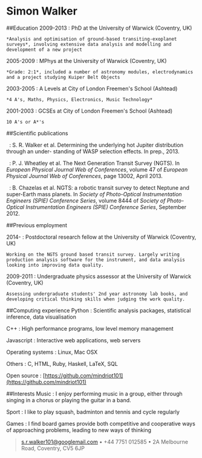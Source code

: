 # Simon Walker

##Education
2009-2013
:   PhD at the University of Warwick (Coventry, UK)

    *Analysis and optimisation of ground-based transiting-exoplanet surveys*, involving extensive data analysis and modelling and development of a new project

2005-2009
:   MPhys at the University of Warwick (Coventry, UK)

    *Grade: 2:1*, included a number of astronomy modules, electrodynamics and a project studying Kuiper Belt Objects

2003-2005
:   A Levels at City of London Freemen's School (Ashtead)

    *4 A's, Maths, Physics, Electronics, Music Technology*

2001-2003
:   GCSEs at City of London Freemen's School (Ashtead)

    10 A's or A*'s


##Scientific publications

&nbsp;
:   S. R. Walker et al. Determining the underlying hot Jupiter distribution through an under- standing of WASP selection effects. In prep., 2013.

&nbsp;
:   P. J. Wheatley et al. The Next Generation Transit Survey (NGTS). In *European Physical Journal Web of Conferences*, volume 47 of *European Physical Journal Web of Conferences*, page 13002, April 2013.

&nbsp;
:   B. Chazelas et al. NGTS: a robotic transit survey to detect Neptune and super-Earth mass planets. In *Society of Photo-Optical Instrumentation Engineers (SPIE) Conference Series*, volume 8444 of *Society of Photo-Optical Instrumentation Engineers (SPIE) Conference Series*, September 2012.

##Previous employment

2014-
:   Postdoctoral research fellow at the University of Warwick (Coventry, UK)

    Working on the NGTS ground based transit survey. Largely writing production analysis software for the instrument, and data analysis looking into improving data quality.

2009-2011
:   Undergraduate physics assessor at the University of Warwick (Coventry, UK)

    Assessing undergraduate students' 2nd year astronomy lab books, and developing critical thinking skills when judging the work quality.


##Computing experience
Python
:   Scientific analysis packages, statistical inference, data visualisation

C++
:   High performance programs, low level memory management

Javascript
:   Interactive web applications, web servers

Operating systems
:   Linux, Mac OSX

Others
:   C, HTML, Ruby, Haskell, LaTeX, SQL

Open source
:   [https://github.com/mindriot101](https://github.com/mindriot101)


##Interests
Music
:   I enjoy performing music in a group, either through singing in a chorus or playing the guitar in a band.

Sport
:   I like to play squash, badminton and tennis and cycle regularly

Games
:   I find board games provide both competitive and cooperative ways of approaching problems, leading to new ways of thinking


> <s.r.walker101@googlemail.com> • +44 7751 012585  • 2A Melbourne Road, Coventry, CV5 6JP

